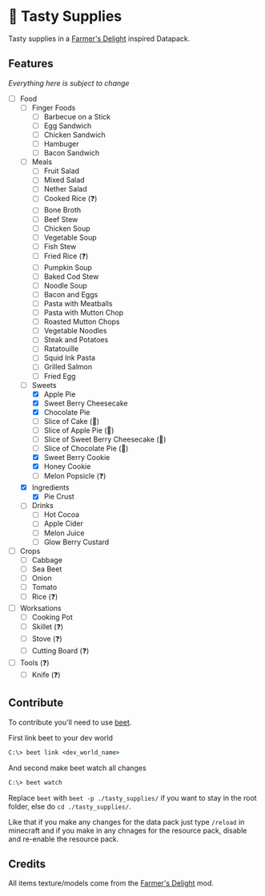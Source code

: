 # 🍳 Tasty Supplies
Tasty supplies in a [Farmer's Delight](https://github.com/vectorwing/FarmersDelight) inspired Datapack.

## Features
*Everything here is subject to change*

- [ ] Food
    - [ ] Finger Foods
        - [ ] Barbecue on a Stick
        - [ ] Egg Sandwich
        - [ ] Chicken Sandwich
        - [ ] Hambuger
        - [ ] Bacon Sandwich
    - [ ] Meals
        - [ ] Fruit Salad
        - [ ] Mixed Salad
        - [ ] Nether Salad
        - [ ] Cooked Rice (❓)
        - [ ] Bone Broth
        - [ ] Beef Stew
        - [ ] Chicken Soup
        - [ ] Vegetable Soup
        - [ ] Fish Stew
        - [ ] Fried Rice (❓)
        - [ ] Pumpkin Soup
        - [ ] Baked Cod Stew
        - [ ] Noodle Soup
        - [ ] Bacon and Eggs
        - [ ] Pasta with Meatballs
        - [ ] Pasta with Mutton Chop
        - [ ] Roasted Mutton Chops
        - [ ] Vegetable Noodles
        - [ ] Steak and Potatoes
        - [ ] Ratatouille
        - [ ] Squid Ink Pasta
        - [ ] Grilled Salmon
        - [ ] Fried Egg
    - [ ] Sweets
        - [x] Apple Pie
        - [x] Sweet Berry Cheesecake
        - [x] Chocolate Pie
        - [ ] Slice of Cake (🔴)
        - [ ] Slice of Apple Pie (🔴)
        - [ ] Slice of Sweet Berry Cheesecake (🔴)
        - [ ] Slice of Chocolate Pie (🔴)
        - [x] Sweet Berry Cookie
        - [x] Honey Cookie
        - [ ] Melon Popsicle (❓)
    - [x] Ingredients
        - [x] Pie Crust
    - [ ] Drinks
        - [ ] Hot Cocoa
        - [ ] Apple Cider
        - [ ] Melon Juice
        - [ ] Glow Berry Custard
- [ ] Crops
    - [ ] Cabbage
    - [ ] Sea Beet
    - [ ] Onion
    - [ ] Tomato
    - [ ] Rice (❓)
- [ ] Worksations
    - [ ] Cooking Pot
    - [ ] Skillet (❓)
    - [ ] Stove (❓)
    - [ ] Cutting Board (❓)
- [ ] Tools (❓)
    - [ ] Knife (❓)

## Contribute
To contribute you'll need to use [beet](https://github.com/mcbeet/beet/tree/728859b2bf7b7725fcf7aa7de3788c668ffd668d).

First link beet to your dev world
```cmd
C:\> beet link <dev_world_name>
```

And second make beet watch all changes
```cmd
C:\> beet watch
```

Replace `beet` with `beet -p ./tasty_supplies/` if you want to stay in the root folder, else do `cd ./tasty_supplies/`.

Like that if you make any changes for the data pack just type `/reload` in minecraft and if you make in any chnages for the resource pack, disable and re-enable the resource pack.

## Credits
All items texture/models come from the [Farmer's Delight](https://github.com/vectorwing/FarmersDelight) mod.